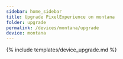 ```yaml
---
sidebar: home_sidebar
title: Upgrade PixelExperience on montana
folder: upgrade
permalink: /devices/montana/upgrade
device: montana
---
```

{% include templates/device_upgrade.md %}
